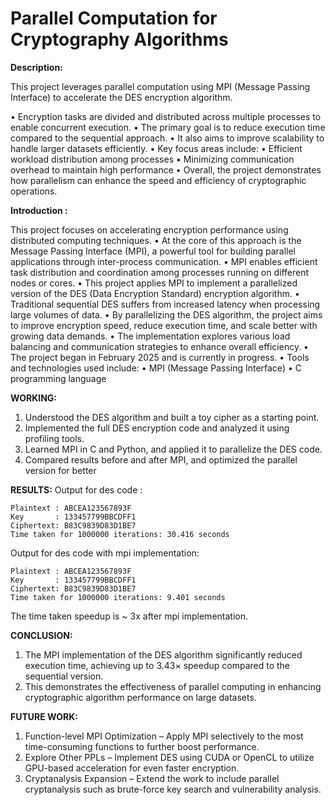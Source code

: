 # Parallel Computation for Cryptography Algorithms

**Description:** 

This project leverages parallel computation using MPI (Message Passing Interface) to accelerate the DES encryption algorithm.

• Encryption tasks are divided and distributed across multiple processes to enable concurrent execution.
• The primary goal is to reduce execution time compared to the sequential approach.
• It also aims to improve scalability to handle larger datasets efficiently.
• Key focus areas include:
• Efficient workload distribution among processes
• Minimizing communication overhead to maintain high performance
• Overall, the project demonstrates how parallelism can enhance the speed and efficiency of cryptographic operations.

**Introduction :**

 This project focuses on accelerating encryption performance using distributed computing techniques.
• At the core of this approach is the Message Passing Interface (MPI), a powerful tool for building parallel applications through inter-process communication.
• MPI enables efficient task distribution and coordination among processes running on different nodes or cores.
• This project applies MPI to implement a parallelized version of the DES (Data Encryption Standard) encryption algorithm.
• Traditional sequential DES suffers from increased latency when processing large volumes of data.
• By parallelizing the DES algorithm, the project aims to improve encryption speed, reduce execution time, and scale better with growing data demands.
• The implementation explores various load balancing and communication strategies to enhance overall efficiency.
• The project began in February 2025 and is currently in progress.
• Tools and technologies used include:
    • MPI (Message Passing Interface)
    • C programming language

**WORKING:**
1. Understood the DES algorithm and built a toy cipher as a starting point.
2. Implemented the full DES encryption code and analyzed it using profiling tools.
3. Learned MPI in C and Python, and applied it to parallelize the DES code.
4. Compared results before and after MPI, and optimized the parallel version for better 

 **RESULTS:**
 Output for des code :
 
    Plaintext : ABCEA123567893F
    Key       : 133457799BBCDFF1
    Ciphertext: B83C9839D83D1BE7
    Time taken for 1000000 iterations: 30.416 seconds

Output for des code with mpi implementation:

    Plaintext : ABCEA123567893F
    Key       : 133457799BBCDFF1
    Ciphertext: B83C9839D83D1BE7
    Time taken for 1000000 iterations: 9.401 seconds

  The time taken speedup is ~ 3x after mpi implementation.

**CONCLUSION:**

1. The MPI implementation of the DES algorithm significantly reduced execution time, achieving up to 3.43× speedup compared to the sequential version.
2. This demonstrates the effectiveness of parallel computing in enhancing cryptographic algorithm performance on large datasets.

**FUTURE WORK:**
1. Function-level MPI Optimization – Apply MPI selectively to the most time-consuming functions to further boost performance.   
2. Explore Other PPLs – Implement DES using CUDA or OpenCL to utilize GPU-based acceleration for even faster encryption.
3. Cryptanalysis Expansion – Extend the work to include parallel cryptanalysis such as brute-force key search and vulnerability analysis.

       



